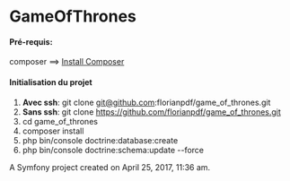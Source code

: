 GameOfThrones
=============

#### Pré-requis: 
composer ==> [Install Composer](https://getcomposer.org/doc/00-intro.md)

#### Initialisation du projet
1. **Avec ssh**: git clone git@github.com:florianpdf/game_of_thrones.git 
2. **Sans ssh**: git clone https://github.com/florianpdf/game_of_thrones.git
3. cd game_of_thrones
4. composer install
5. php bin/console doctrine:database:create
6. php bin/console doctrine:schema:update --force

A Symfony project created on April 25, 2017, 11:36 am.
